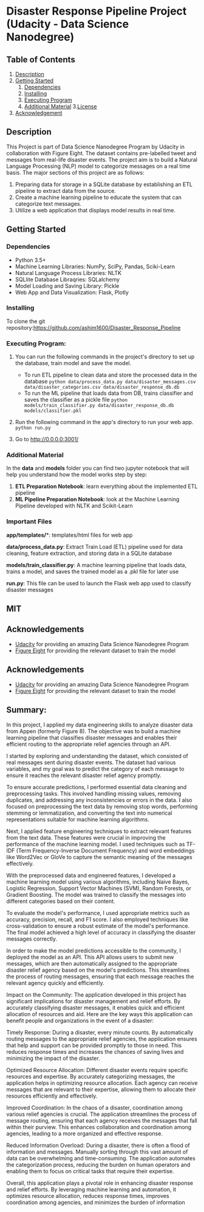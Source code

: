# Disaster Response Pipeline Project (Udacity - Data Science Nanodegree)
## Table of Contents
1. [Description](#description)
2. [Getting Started](#getting_started)
	1. [Dependencies](#dependencies)
	2. [Installing](#installation)
	3. [Executing Program](#execution)
	4. [Additional Material](#material)
3.[License](#license)
4. [Acknowledgement](#acknowledgement)


<a name="descripton"></a>
## Description
This Project is part of Data Science Nanodegree Program by Udacity in collaboration with Figure Eight. The dataset contains pre-labelled tweet and messages from real-life disaster events. The project aim is to build a Natural Language Processing (NLP) model to categorize messages on a real time basis.
The major sections of this project are as follows:

1. Preparing data for storage in a SQLite database by establishing an ETL pipeline to extract data from the source.
2. Create a machine learning pipeline to educate the system that can categorize text messages.
3. Utilize a web application that displays model results in real time.
<a name="getting_started"></a>
## Getting Started

<a name="dependencies"></a>
### Dependencies
* Python 3.5+
* Machine Learning Libraries: NumPy, SciPy, Pandas, Sciki-Learn
* Natural Language Process Libraries: NLTK
* SQLlite Database Libraqries: SQLalchemy
* Model Loading and Saving Library: Pickle
* Web App and Data Visualization: Flask, Plotly

<a name="installation"></a>
### Installing
To clone the git repository:https://github.com/ashim1600/Disaster_Response_Pipeline
<a name="execution"></a>
### Executing Program:
1. You can run the following commands in the project's directory to set up the database, train model and save the model.

    - To run ETL pipeline to clean data and store the processed data in the database
        `python data/process_data.py data/disaster_messages.csv data/disaster_categories.csv data/disaster_response_db.db`
    - To run the ML pipeline that loads data from DB, trains classifier and saves the classifier as a pickle file
        `python models/train_classifier.py data/disaster_response_db.db models/classifier.pkl`
        <a name="execution"></a>
2. Run the following command in the app's directory to run your web app.
    `python run.py`

3. Go to http://0.0.0.0:3001/
<a name="material"></a>
### Additional Material

In the **data** and **models** folder you can find two jupyter notebook that will help you understand how the model works step by step:
1. **ETL Preparation Notebook**: learn everything about the implemented ETL pipeline
2. **ML Pipeline Preparation Notebook**: look at the Machine Learning Pipeline developed with NLTK and Scikit-Learn
<a name="importantfiles"></a>
### Important Files
**app/templates/***: templates/html files for web app

**data/process_data.py**: Extract Train Load (ETL) pipeline used for data cleaning, feature extraction, and storing data in a SQLite database

**models/train_classifier.py**: A machine learning pipeline that loads data, trains a model, and saves the trained model as a .pkl file for later use

**run.py**: This file can be used to launch the Flask web app used to classify disaster messages
<a name="license"></a>
## MIT
<a name="acknowledgement"></a>
## Acknowledgements

* [Udacity](https://www.udacity.com/) for providing an amazing Data Science Nanodegree Program
* [Figure Eight](https://www.figure-eight.com/) for providing the relevant dataset to train the model
<a name="authors"></a>
<a name="acknowledgement"></a>
## Acknowledgements

* [Udacity](https://www.udacity.com/) for providing an amazing Data Science Nanodegree Program
* [Figure Eight](https://www.figure-eight.com/) for providing the relevant dataset to train the model

<a name="Summary"></a>
## Summary:
In this project, I applied my data engineering skills to analyze disaster data from Appen (formerly Figure 8). The objective was to build a machine learning pipeline that classifies disaster messages and enables their efficient routing to the appropriate relief agencies through an API.

I started by exploring and understanding the dataset, which consisted of real messages sent during disaster events. The dataset had various variables, and my goal was to predict the category of each message to ensure it reaches the relevant disaster relief agency promptly.

To ensure accurate predictions, I performed essential data cleaning and preprocessing tasks. This involved handling missing values, removing duplicates, and addressing any inconsistencies or errors in the data. I also focused on preprocessing the text data by removing stop words, performing stemming or lemmatization, and converting the text into numerical representations suitable for machine learning algorithms.

Next, I applied feature engineering techniques to extract relevant features from the text data. These features were crucial in improving the performance of the machine learning model. I used techniques such as TF-IDF (Term Frequency-Inverse Document Frequency) and word embeddings like Word2Vec or GloVe to capture the semantic meaning of the messages effectively.

With the preprocessed data and engineered features, I developed a machine learning model using various algorithms, including Naive Bayes, Logistic Regression, Support Vector Machines (SVM), Random Forests, or Gradient Boosting. The model was trained to classify the messages into different categories based on their content.

To evaluate the model's performance, I used appropriate metrics such as accuracy, precision, recall, and F1 score. I also employed techniques like cross-validation to ensure a robust estimate of the model's performance. The final model achieved a high level of accuracy in classifying the disaster messages correctly.

In order to make the model predictions accessible to the community, I deployed the model as an API. This API allows users to submit new messages, which are then automatically assigned to the appropriate disaster relief agency based on the model's predictions. This streamlines the process of routing messages, ensuring that each message reaches the relevant agency quickly and efficiently.

Impact on the Community:
The application developed in this project has significant implications for disaster management and relief efforts. By accurately classifying disaster messages, it enables quick and efficient allocation of resources and aid. Here are the key ways this application can benefit people and organizations in the event of a disaster:

Timely Response: During a disaster, every minute counts. By automatically routing messages to the appropriate relief agencies, the application ensures that help and support can be provided promptly to those in need. This reduces response times and increases the chances of saving lives and minimizing the impact of the disaster.

Optimized Resource Allocation: Different disaster events require specific resources and expertise. By accurately categorizing messages, the application helps in optimizing resource allocation. Each agency can receive messages that are relevant to their expertise, allowing them to allocate their resources efficiently and effectively.

Improved Coordination: In the chaos of a disaster, coordination among various relief agencies is crucial. The application streamlines the process of message routing, ensuring that each agency receives the messages that fall within their purview. This enhances collaboration and coordination among agencies, leading to a more organized and effective response.

Reduced Information Overload: During a disaster, there is often a flood of information and messages. Manually sorting through this vast amount of data can be overwhelming and time-consuming. The application automates the categorization process, reducing the burden on human operators and enabling them to focus on critical tasks that require their expertise.

Overall, this application plays a pivotal role in enhancing disaster response and relief efforts. By leveraging machine learning and automation, it optimizes resource allocation, reduces response times, improves coordination among agencies, and minimizes the burden of information
